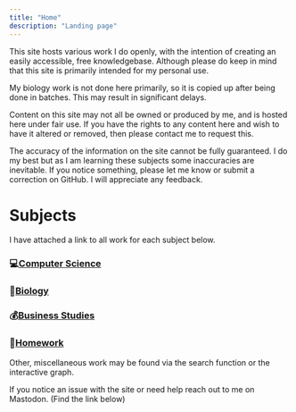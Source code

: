 ```yaml
---
title: "Home"
description: "Landing page"
---
```


This site hosts various work I do openly, with the intention of creating an easily accessible, free knowledgebase. Although please do keep in mind that this site is primarily intended for my personal use.

My biology work is not done here primarily, so it is copied up after being done in batches. This may result in significant delays.

Content on this site may not all be owned or produced by me, and is hosted here under fair use. If you have the rights to any content here and wish to have it altered or removed, then please contact me to request this.

The accuracy of the information on the site cannot be fully guaranteed. I do my best but as I am learning these subjects some inaccuracies are inevitable. If you notice something, please let me know or submit a correction on GitHub. I will appreciate any feedback.



# Subjects

I have attached a link to all work for each subject below.

### 💻[Computer Science](/tags/compsci)

### 🦠[Biology](/tags/biology)

### 💰[Business Studies](/tags/business)

### 📕[Homework](/tags/homework)

Other, miscellaneous work may be found via the search function or the interactive graph. 


If you notice an issue with the site or need help reach out to me on Mastodon. (Find the link below)

